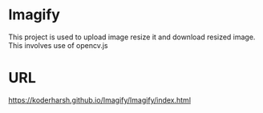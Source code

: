 # Imagify

This project is used to upload image resize it and download resized image. This involves use of opencv.js

# URL

https://koderharsh.github.io/Imagify/Imagify/index.html

